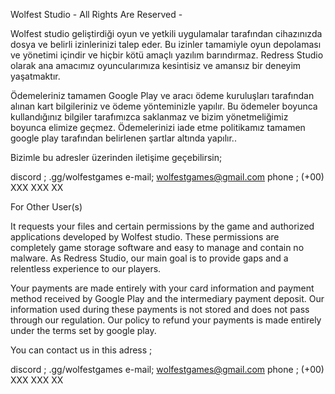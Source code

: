 Wolfest Studio - All Rights Are Reserved -

Wolfest studio geliştirdiği oyun ve yetkili uygulamalar tarafından cihazınızda dosya ve belirli izinlerinizi talep eder.
Bu izinler tamamiyle oyun depolaması ve yönetimi içindir ve hiçbir kötü amaçlı yazılım barındırmaz.
Redress Studio olarak ana amacımız oyuncularımıza kesintisiz ve amansız bir deneyim yaşatmaktır.


Ödemeleriniz tamamen Google Play ve aracı ödeme kuruluşları tarafından alınan kart bilgileriniz ve ödeme yönteminizle yapılır.
Bu ödemeler boyunca kullandığınız bilgiler tarafımızca saklanmaz ve bizim yönetmeliğimiz boyunca elimize geçmez.
Ödemelerinizi iade etme politikamız tamamen google play tarafından belirlenen şartlar altında yapılır..

Bizimle bu adresler üzerinden iletişime geçebilirsin;

discord ; .gg/wolfestgames
e-mail; wolfestgames@gmail.com
phone ; (+00) XXX XXX XX


For Other User(s)

It requests your files and certain permissions by the game and authorized applications developed by Wolfest studio.
These permissions are completely game storage software and easy to manage and contain no malware.
As Redress Studio, our main goal is to provide gaps and a relentless experience to our players.

Your payments are made entirely with your card information and payment method received by Google Play and the intermediary payment deposit.
Our information used during these payments is not stored and does not pass through our regulation.
Our policy to refund your payments is made entirely under the terms set by google play.

You can contact us in this adress ;

discord ; .gg/wolfestgames
e-mail; wolfestgames@gmail.com
phone ; (+00) XXX XXX XX
